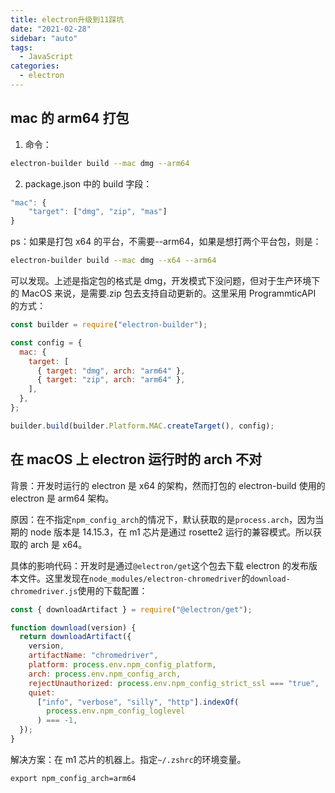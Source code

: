 ```yaml
---
title: electron升级到11踩坑
date: "2021-02-28"
sidebar: "auto"
tags:
  - JavaScript
categories:
  - electron
---
```


## mac 的 arm64 打包

1. 命令：

```bash
electron-builder build --mac dmg --arm64
```

2. package.json 中的 build 字段：

```js
"mac": {
    "target": ["dmg", "zip", "mas"]
}
```

ps：如果是打包 x64 的平台，不需要--arm64，如果是想打两个平台包，则是：

```bash
electron-builder build --mac dmg --x64 --arm64

```

可以发现。上述是指定包的格式是 dmg，开发模式下没问题，但对于生产环境下的 MacOS 来说，是需要.zip 包去支持自动更新的。这里采用 ProgrammticAPI 的方式：

```js
const builder = require("electron-builder");

const config = {
  mac: {
    target: [
      { target: "dmg", arch: "arm64" },
      { target: "zip", arch: "arm64" },
    ],
  },
};

builder.build(builder.Platform.MAC.createTarget(), config);
```

## 在 macOS 上 electron 运行时的 arch 不对

背景：开发时运行的 electron 是 x64 的架构，然而打包的 electron-build 使用的 electron 是 arm64 架构。

原因：在不指定`npm_config_arch`的情况下，默认获取的是`process.arch`，因为当期的 node 版本是 14.15.3，在 m1 芯片是通过 rosette2 运行的兼容模式。所以获取的 arch 是 x64。

具体的影响代码：开发时是通过`@electron/get`这个包去下载 electron 的发布版本文件。这里发现在`node_modules/electron-chromedriver`的`download-chromedriver.js`使用的下载配置：

```js
const { downloadArtifact } = require("@electron/get");

function download(version) {
  return downloadArtifact({
    version,
    artifactName: "chromedriver",
    platform: process.env.npm_config_platform,
    arch: process.env.npm_config_arch,
    rejectUnauthorized: process.env.npm_config_strict_ssl === "true",
    quiet:
      ["info", "verbose", "silly", "http"].indexOf(
        process.env.npm_config_loglevel
      ) === -1,
  });
}
```

解决方案：在 m1 芯片的机器上。指定`~/.zshrc`的环境变量。

```
export npm_config_arch=arm64
```
